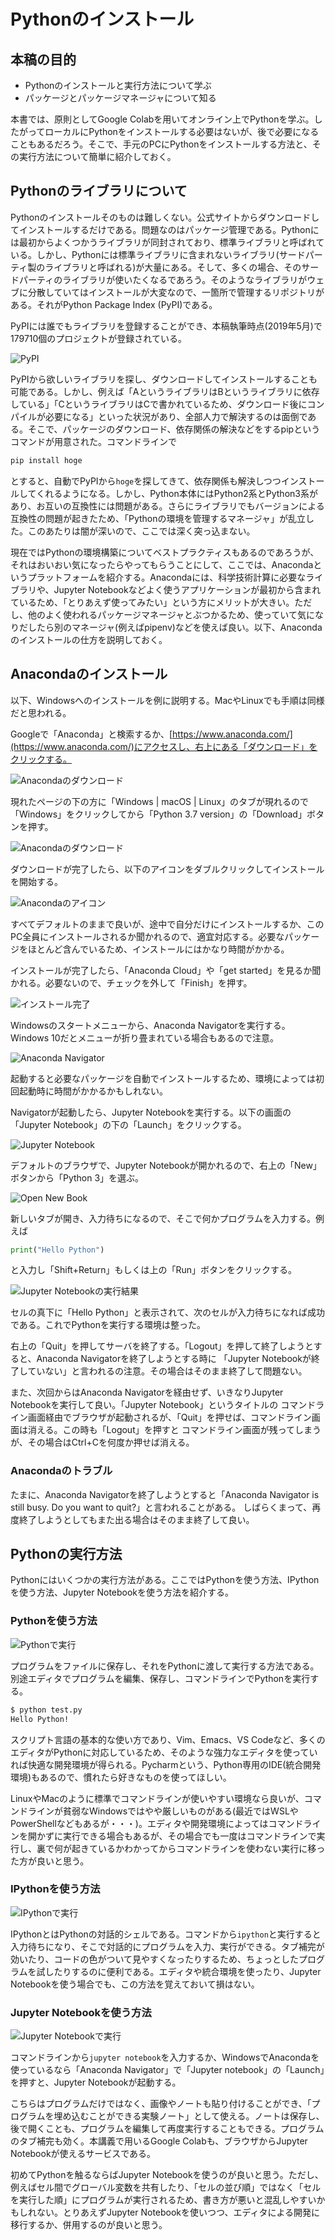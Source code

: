 # Pythonのインストール

## 本稿の目的

* Pythonのインストールと実行方法について学ぶ
* パッケージとパッケージマネージャについて知る

本書では、原則としてGoogle Colabを用いてオンライン上でPythonを学ぶ。したがってローカルにPythonをインストールする必要はないが、後で必要になることもあるだろう。そこで、手元のPCにPythonをインストールする方法と、その実行方法について簡単に紹介しておく。

## Pythonのライブラリについて

Pythonのインストールそのものは難しくない。公式サイトからダウンロードしてインストールするだけである。問題なのはパッケージ管理である。Pythonには最初からよくつかうライブラリが同封されており、標準ライブラリと呼ばれている。しかし、Pythonには標準ライブラリに含まれないライブラリ(サードパーティ製のライブラリと呼ばれる)が大量にある。そして、多くの場合、そのサードパーティのライブラリが使いたくなるであろう。そのようなライブラリがウェブに分散していてはインストールが大変なので、一箇所で管理するリポジトリがある。それがPython Package Index (PyPI)である。

PyPIには誰でもライブラリを登録することができ、本稿執筆時点(2019年5月)で179710個のプロジェクトが登録されている。

![PyPI](fig/pypi.png)

PyPIから欲しいライブラリを探し、ダウンロードしてインストールすることも可能である。しかし、例えば「AというライブラリはBというライブラリに依存している」「CというライブラリはCで書かれているため、ダウンロード後にコンパイルが必要になる」といった状況があり、全部人力で解決するのは面倒である。そこで、パッケージのダウンロード、依存関係の解決などをするpipというコマンドが用意された。コマンドラインで

```sh
pip install hoge
```

とすると、自動でPyPIから`hoge`を探してきて、依存関係も解決しつつインストールしてくれるようになる。しかし、Python本体にはPython2系とPython3系があり、お互いの互換性には問題がある。さらにライブラリでもバージョンによる互換性の問題が起きたため、「Pythonの環境を管理するマネージャ」が乱立した。このあたりは闇が深いので、ここでは深く突っ込まない。

現在ではPythonの環境構築についてベストプラクティスもあるのであろうが、それはおいおい気になったらやってもらうことにして、ここでは、Anacondaというプラットフォームを紹介する。Anacondaには、科学技術計算に必要なライブラリや、Jupyter Notebookなどよく使うアプリケーションが最初から含まれているため、「とりあえず使ってみたい」という方にメリットが大きい。ただし、他のよく使われるパッケージマネージャとぶつかるため、使っていて気になりだしたら別のマネージャ(例えばpipenv)などを使えば良い。以下、Anacondaのインストールの仕方を説明しておく。

## Anacondaのインストール

以下、Windowsへのインストールを例に説明する。MacやLinuxでも手順は同様だと思われる。

Googleで「Anaconda」と検索するか、[https://www.anaconda.com/](https://www.anaconda.com/)にアクセスし、右上にある「ダウンロード」をクリックする。

![Anacondaのダウンロード](fig/download.png)

現れたページの下の方に「Windows | macOS | Linux」のタブが現れるので「Windows」をクリックしてから「Python 3.7 version」の「Download」ボタンを押す。

![Anacondaのダウンロード](fig/download_win.png)

ダウンロードが完了したら、以下のアイコンをダブルクリックしてインストールを開始する。

![Anacondaのアイコン](fig/anaconda.png)

すべてデフォルトのままで良いが、途中で自分だけにインストールするか、このPC全員にインストールされるか聞かれるので、適宜対応する。必要なパッケージをほとんど含んでいるため、インストールにはかなり時間がかかる。

インストールが完了したら、「Anaconda Cloud」や「get started」を見るか聞かれる。必要ないので、チェックを外して「Finish」を押す。

![インストール完了](fig/finish.png)

Windowsのスタートメニューから、Anaconda Navigatorを実行する。Windows 10だとメニューが折り畳まれている場合もあるので注意。

![Anaconda Navigator](fig/navigator.png)

起動すると必要なパッケージを自動でインストールするため、環境によっては初回起動時に時間がかかるかもしれない。

Navigatorが起動したら、Jupyter Notebookを実行する。以下の画面の「Jupyter Notebook」の下の「Launch」をクリックする。

![Jupyter Notebook](fig/jupyter.png)

デフォルトのブラウザで、Jupyter Notebookが開かれるので、右上の「New」ボタンから「Python 3」を選ぶ。

![Open New Book](fig/newbook2.png)

新しいタブが開き、入力待ちになるので、そこで何かプログラムを入力する。例えば

```py
print("Hello Python")
```

と入力し「Shift+Return」もしくは上の「Run」ボタンをクリックする。

![Jupyter Notebookの実行結果](fig/run2.png)

セルの真下に「Hello Python」と表示されて、次のセルが入力待ちになれば成功である。これでPythonを実行する環境は整った。

右上の「Quit」を押してサーバを終了する。「Logout」を押して終了しようとすると、Anaconda Navigatorを終了しようとする時に
「Jupyter Notebookが終了していない」と言われるの注意。その場合はそのまま終了して問題ない。

また、次回からはAnaconda Navigatorを経由せず、いきなりJupyter Notebookを実行して良い。「Jupyter Notebook」というタイトルの
コマンドライン画面経由でブラウザが起動されるが、「Quit」を押せば、コマンドライン画面は消える。この時も「Logout」を押すと
コマンドライン画面が残ってしまうが、その場合はCtrl+Cを何度か押せば消える。

### Anacondaのトラブル

たまに、Anaconda Navigatorを終了しようとすると「Anaconda Navigator is still busy. Do you want to quit?」と言われることがある。
しばらくまって、再度終了しようとしてもまた出る場合はそのまま終了して良い。

## Pythonの実行方法

Pythonにはいくつかの実行方法がある。ここではPythonを使う方法、IPythonを使う方法、Jupyter Notebookを使う方法を紹介する。

### Pythonを使う方法

![Pythonで実行](fig/execution_python.png)

プログラムをファイルに保存し、それをPythonに渡して実行する方法である。別途エディタでプログラムを編集、保存し、コマンドラインでPythonを実行する。

```sh
$ python test.py
Hello Python!
```

スクリプト言語の基本的な使い方であり、Vim、Emacs、VS Codeなど、多くのエディタがPythonに対応しているため、そのような強力なエディタを使っていれば快適な開発環境が得られる。Pycharmという、Python専用のIDE(統合開発環境)もあるので、慣れたら好きなものを使ってほしい。

LinuxやMacのように標準でコマンドラインが使いやすい環境なら良いが、コマンドラインが貧弱なWindowsではやや厳しいものがある(最近ではWSLやPowerShellなどもあるが・・・)。エディタや開発環境によってはコマンドラインを開かずに実行できる場合もあるが、その場合でも一度はコマンドラインで実行し、裏で何が起きているかわかってからコマンドラインを使わない実行に移った方が良いと思う。

### IPythonを使う方法

![IPythonで実行](fig/execution_ipython.png)

IPythonとはPythonの対話的シェルである。コマンドから`ipython`と実行すると入力待ちになり、そこで対話的にプログラムを入力、実行ができる。タブ補完が効いたり、コードの色がついて見やすくなったりするため、ちょっとしたプログラムを試したりするのに便利である。エディタや統合環境を使ったり、Jupyter Notebookを使う場合でも、この方法を覚えておいて損はない。

### Jupyter Notebookを使う方法

![Jupyter Notebookで実行](fig/execution_jupyter.png)

コマンドラインから`jupyter notebook`を入力するか、WindowsでAnacondaを使っているなら「Anaconda Navigator」で「Jupyter notebook」の「Launch」を押すと、Jupyter Notebookが起動する。

こちらはプログラムだけではなく、画像やノートも貼り付けることができ、「プログラムを埋め込むことができる実験ノート」として使える。ノートは保存し、後で開くことも、プログラムを編集して再度実行することもできる。プログラムのタブ補完も効く。本講義で用いるGoogle Colabも、ブラウザからJupyter Notebookが使えるサービスである。

初めてPythonを触るならばJupyter Notebookを使うのが良いと思う。ただし、例えばセル間でグローバル変数を共有したり、「セルの並び順」ではなく「セルを実行した順」にプログラムが実行されるため、書き方が悪いと混乱しやすいかもしれない。とりあえずJupyter Notebookを使いつつ、エディタによる開発に移行するか、併用するのが良いと思う。
